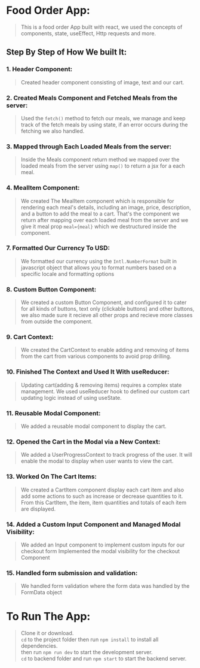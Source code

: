 # Food Order App:
> This is a food order App built with react, we used the concepts of components, state, useEffect, Http requests and more.
## Step By Step of How We built It:

### 1. Header Component:
> Created header component consisting of image, text and our cart.

### 2. Created Meals Component and Fetched Meals from the server:
> Used the ```fetch()``` method to fetch our meals, we manage and keep track of the fetch meals by using state, if an error occurs during the fetching we also handled.

### 3. Mapped through Each Loaded Meals from the server:
> Inside the Meals component return method we mapped over the loaded meals from the server using ```map()``` to return a jsx for a each meal.
 
### 4. MealItem Component:
> We created The MealItem component which is responsible for rendering each meal's details, including an image, price, description, and a button to add the meal to a cart. That's the component we return after mapping over each loaded meal from the server and we give it meal prop ```meal={meal}``` which we destructured inside the component.

### 7. Formatted Our Currency To USD:
> We formatted our currency using the ```Intl.NumberFormat``` built in javascript object that allows you to format numbers based on a specific locale and formatting options

### 8. Custom Button Component:
> We created a custom Button Component, and configured it to cater for all kinds of buttons, text only (clickable buttons) and other buttons, we also made sure it recieve all other props and recieve more classes from outside the component.

### 9. Cart Context:
> We created the CartContext to enable adding and removing of items from the cart from various components to avoid prop drilling.

### 10. Finished The Context and Used It With useReducer:
> Updating cart(adding & removing items) requires a complex state management. 
> We used useReducer hook to defined our custom cart updating logic instead of using useState.

### 11. Reusable Modal Component:
> We added a reusable modal component to display the cart.

### 12. Opened the Cart in the Modal via a New Context:
> We added a UserProgressContext to track progress of the user.
> It will enable the modal to display when user wants to view the cart.

### 13. Worked On The Cart Items:
> We created a CartItem component display each cart item and also add some actions to such as increase or decrease quantities to it.
> From this CartItem, the item, item quantities and totals of each item are displayed.

### 14. Added a Custom Input Component and Managed Modal Visibility:
> We added an Input component to implement custom inputs for our checkout form
> Implemented the modal visibility for the checkout Component 

### 15. Handled form submission and validation:
> We handled form validation where the form data was handled by the FormData object

# To Run The App:
> Clone it or download. <br>
> ```cd``` to the project folder then run ```npm install``` to install all dependencies. <br>
> then run ```npm run dev``` to start the development server. <br>
> ```cd``` to backend folder and run ```npm start``` to start the backend server.
